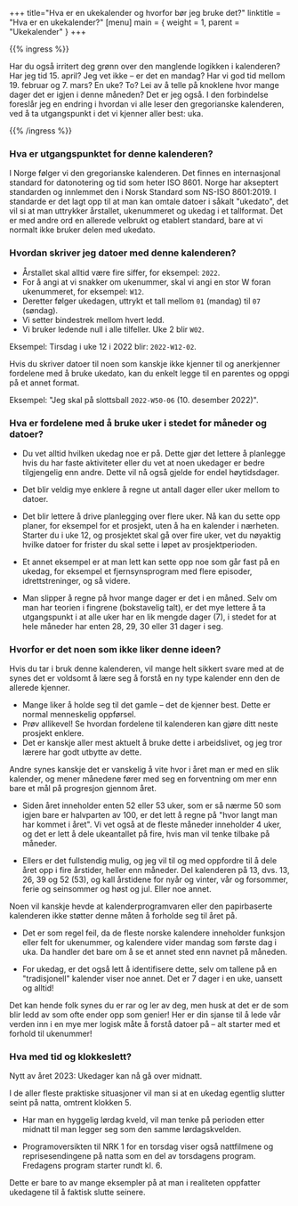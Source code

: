 +++
title="Hva er en ukekalender og hvorfor bør jeg bruke det?"
linktitle = "Hva er en ukekalender?"
[menu]
main = { weight = 1, parent = "Ukekalender" }
+++

<!-- markdownlint-disable MD033 -->

{{% ingress %}}

Har du også irritert deg grønn over den manglende logikken i kalenderen?
Har jeg tid 15. april? Jeg vet ikke – er det en mandag?
Har vi god tid mellom 19. februar og 7. mars? En uke? To?
Lei av å telle på knoklene hvor mange dager det er igjen i denne måneden?
Det er jeg også. I den forbindelse foreslår jeg en endring i hvordan vi alle leser
den gregorianske kalenderen, ved å ta utgangspunkt i det vi kjenner aller best: uka.

{{% /ingress %}}

### Hva er utgangspunktet for denne kalenderen?

I Norge følger vi den gregorianske kalenderen.
Det finnes en internasjonal standard for datonotering og tid som heter ISO 8601.
Norge har akseptert standarden og innlemmet den i Norsk Standard som NS-ISO 8601:2019.
I standarde er det lagt opp til at man kan omtale datoer i såkalt "ukedato", det vil si at man
uttrykker årstallet, ukenummeret og ukedag i et tallformat.
Det er med andre ord en allerede velbrukt og etablert standard, bare at vi normalt ikke bruker
delen med ukedato.

### Hvordan skriver jeg datoer med denne kalenderen?

- Årstallet skal alltid være fire siffer, for eksempel: <code>2022</code>.
- For å angi at vi snakker om ukenummer,
skal vi angi en stor W foran ukenummeret, for eksempel: <code>W12</code>.
- Deretter følger ukedagen, uttrykt et tall mellom <code>01</code> (mandag) til
<code>07</code> (søndag).
- Vi setter bindestrek mellom hvert ledd.
- Vi bruker ledende null i alle tilfeller. Uke 2 blir <code>W02</code>.

Eksempel: Tirsdag i uke 12 i 2022 blir: <code>2022-W12-02</code>.

Hvis du skriver datoer til noen som kanskje ikke kjenner til og anerkjenner fordelene med
å bruke ukedato, kan du enkelt legge til en parentes og oppgi på et annet format.

Eksempel: "Jeg skal på slottsball <code>2022-W50-06</code> (10. desember 2022)".

### Hva er fordelene med å bruke uker i stedet for måneder og datoer?

- Du vet alltid hvilken ukedag noe er på. Dette gjør det lettere å planlegge hvis du har
faste aktiviteter eller du vet at noen ukedager er bedre tilgjengelig enn andre. Dette vil nå
også gjelde for endel høytidsdager.

- Det blir veldig mye enklere å regne ut antall dager eller uker mellom to datoer.

- Det blir lettere å drive planlegging over flere uker. Nå kan du sette opp planer, for eksempel
for et prosjekt, uten å ha en kalender i nærheten. Starter du i uke 12, og prosjektet skal gå over
fire uker, vet du nøyaktig hvilke datoer for frister du skal sette i løpet av prosjektperioden.

- Et annet eksempel er at man lett kan sette opp noe som går fast på en ukedag, for eksempel
et fjernsynsprogram med flere episoder, idrettstreninger, og så videre.

- Man slipper å regne på hvor mange dager er det i en måned. Selv om man har teorien i fingrene
 (bokstavelig talt), er det mye lettere å ta utgangspunkt i at alle uker har en lik mengde dager
 (7), i stedet for at hele måneder har enten 28, 29, 30 eller 31 dager i seg.

### Hvorfor er det noen som ikke liker denne ideen?

Hvis du tar i bruk denne kalenderen, vil mange helt sikkert svare med at de synes det er voldsomt
å lære seg å forstå en ny type kalender enn den de allerede kjenner.

- Mange liker å holde seg til det gamle – det de kjenner best. Dette er normal menneskelig
oppførsel.
- Prøv allikevel! Se hvordan fordelene til kalenderen kan gjøre ditt neste prosjekt enklere.
- Det er kanskje aller mest aktuelt å bruke dette i arbeidslivet, og jeg tror lærere har
godt utbytte av dette.

Andre synes kanskje det er vanskelig å vite hvor i året man er med en slik kalender, og mener
månedene fører med seg en forventning om mer enn bare et mål på progresjon gjennom året.

- Siden året inneholder enten 52 eller 53 uker, som er så nærme 50 som igjen bare er halvparten av
100, er det lett å regne på "hvor langt man har kommet i året". Vi vet også at de fleste måneder
inneholder 4 uker, og det er lett å dele ukeantallet på fire, hvis man vil tenke tilbake på måneder.

- Ellers er det fullstendig mulig, og jeg vil til og med oppfordre til å dele året opp i fire
årstider, heller enn måneder. Del kalenderen på 13, dvs. 13, 26, 39 og 52 (53), og kall
årstidene for nyår og vinter, vår og forsommer, ferie og seinsommer og høst og jul.
Eller noe annet.

Noen vil kanskje hevde at kalenderprogramvaren eller den papirbaserte kalenderen ikke støtter
denne måten å forholde seg til året på.

- Det er som regel feil, da de fleste norske kalendere inneholder funksjon eller felt for
ukenummer, og kalendere vider mandag som første dag i uka. Da handler det bare om å se et annet
sted enn navnet på måneden.

- For ukedag, er det også lett å identifisere dette, selv om tallene på en "tradisjonell" kalender
viser noe annet. Det er 7 dager i en uke, uansett og alltid!

Det kan hende folk synes du er rar og ler av deg, men husk at det er de som blir ledd av som ofte
ender opp som genier! Her er din sjanse til å lede vår verden inn i en mye mer logisk måte å forstå
datoer på – alt starter med et forhold til ukenummer!

### Hva med tid og klokkeslett?

Nytt av året 2023: Ukedager kan nå gå over midnatt.

I de aller fleste praktiske situasjoner vil man si at en ukedag egentlig slutter seint på natta,
omtrent klokken 5.

- Har man en hyggelig lørdag kveld, vil man tenke på perioden etter midnatt til man legger seg som
den samme lørdagskvelden.

- Programoversikten til NRK 1 for en torsdag viser også
nattfilmene og reprisesendingene på natta som
en del av torsdagens program. Fredagens program starter rundt kl. 6.

Dette er bare to av mange eksempler på at man i realiteten oppfatter ukedagene til å faktisk slutte
seinere.
